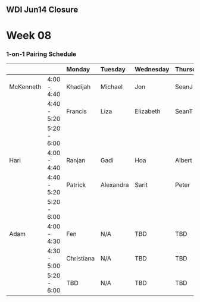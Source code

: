 ## WDI Jun14 Closure

# Week 08

### 1-on-1 Pairing Schedule

|            |             | Monday     | Tuesday   | Wednesday   | Thursday  | Friday |
|:---        |:---         |:---        |:---       |:---         |:---       |:---    |
| McKenneth  | 4:00 - 4:40 | Khadijah   | Michael   | Jon         | SeanJ     |        |
|            | 4:40 - 5:20 | Francis    | Liza      | Elizabeth   | SeanT     |        |
|            | 5:20 - 6:00 |            |           |             |           |        |
| Hari       | 4:00 - 4:40 | Ranjan     | Gadi      | Hoa         | Albert    |        |
|            | 4:40 - 5:20 | Patrick    | Alexandra | Sarit       | Peter     |        |
|            | 5:20 - 6:00 |            |           |             |           |        |
| Adam       | 4:00 - 4:30 | Fen        | N/A       | TBD         | TBD       |        |
|            | 4:30 - 5:00 | Christiana | N/A       | TBD         | TBD       |        |
|            | 5:20 - 6:00 | TBD        | N/A       | TBD         | TBD       |        |
